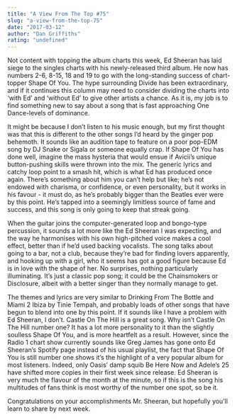 ```yaml
---
title: "A View From The Top #75"
slug: "a-view-from-the-top-75"
date: "2017-03-12"
author: "Dan Griffiths"
rating: "undefined"
---
```


Not content with topping the album charts this week, Ed Sheeran has laid siege to the singles charts with his newly-released third album. He now has numbers 2-6, 8-15, 18 and 19 to go with the long-standing success of chart-topper Shape Of You. The hype surrounding Divide has been extraordinary, and if it continues this column may need to consider dividing the charts into ‘with Ed’ and ‘without Ed’ to give other artists a chance. As it is, my job is to find something new to say about a song that is fast approaching One Dance-levels of dominance.

It might be because I don’t listen to his music enough, but my first thought was that this is different to the other songs I’d heard by the ginger pop behemoth. It sounds like an audition tape to feature on a poor pop-EDM song by DJ Snake or Sigala or someone equally crap. If Shape Of You has done well, imagine the mass hysteria that would ensue if Avicii’s unique button-pushing skills were thrown into the mix. The generic lyrics and catchy loop point to a smash hit, which is what Ed has produced once again. There’s something about him you can’t help but like; he’s not endowed with charisma, or confidence, or even personality, but it works in his favour - it must do, as he’s probably bigger than the Beatles ever were by this point. He’s tapped into a seemingly limitless source of fame and success, and this song is only going to keep that streak going.

When the guitar joins the computer-generated loop and bongo-type percussion, it sounds a lot more like the Ed Sheeran I was expecting, and the way he harmonises with his own high-pitched voice makes a cool effect, better than if he’d used backing vocalists. The song talks about going to a bar, not a club, because they’re bad for finding lovers apparently, and hooking up with a girl, who it seems has got a good figure because Ed is in love with the shape of her. No surprises, nothing particularly illuminating. It’s just a classic pop song; it could be the Chainsmokers or Disclosure, albeit with a better singer than they normally manage to get.

The themes and lyrics are very similar to Drinking From The Bottle and Miami 2 Ibiza by Tinie Tempah, and probably loads of other songs that have begun to blend into one by this point. If it sounds like I have a problem with Ed Sheeran, I don’t. Castle On The Hill is a great song. Why isn’t Castle On The Hill number one? It has a lot more personality to it than the slightly soulless Shape Of You, and is more heartfelt as a result. However, since the Radio 1 chart show currently sounds like Greg James has gone onto Ed Sheeran’s Spotify page instead of his usual playlist, the fact that Shape Of You is still number one shows it’s the highlight of a very popular album for most listeners. Indeed, only Oasis’ damp squib Be Here Now and Adele’s 25 have shifted more copies in their first week since release. Ed Sheeran is very much the flavour of the month at the minute, so if this is the song his multitudes of fans think is most worthy of the number one spot, so be it.

Congratulations on your accomplishments Mr. Sheeran, but hopefully you’ll learn to share by next week.
